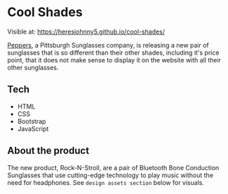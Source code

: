 # Cool Shades

Visible at: https://heresjohnny5.github.io/cool-shades/

[Peppers](https://www.peppersusa.com/), a Pittsburgh Sunglasses company, is releasing a new pair of sunglasses that is so different than their other shades, including it's price point, that it does not make sense to display it on the website with all their other sunglasses.

## Tech

- HTML
- CSS
- Bootstrap
- JavaScript

## About the product

The new product, Rock-N-Stroll, are a pair of Bluetooth Bone Conduction Sunglasses that use cutting-edge technology to play music without the need for headphones. See `design assets section` below for visuals.
